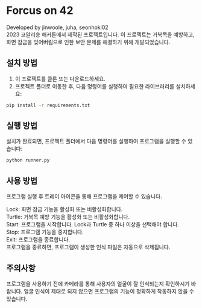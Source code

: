 # Forcus on 42
Developed by jinwoole, juha, seonhoki02  
2023 코알리숑 해커톤에서 제작된 프로젝트입니다.
이 프로젝트는 거북목을 예방하고, 화면 잠금을 잊어버림으로 인한 보안 문제를 해결하기 위해 개발되었습니다.

## 설치 방법

1. 이 프로젝트를 클론 또는 다운로드하세요.  
2. 프로젝트 폴더로 이동한 후, 다음 명령어를 실행하여 필요한 라이브러리를 설치하세요:

```sh
pip install -r requirements.txt
```
## 실행 방법

설치가 완료되면, 프로젝트 폴더에서 다음 명령어를 실행하여 프로그램을 실행할 수 있습니다:

```sh
python runner.py
```
## 사용 방법

프로그램 실행 후 트레이 아이콘을 통해 프로그램을 제어할 수 있습니다.  

Lock: 화면 잠금 기능을 활성화 또는 비활성화합니다.  
Turtle: 거북목 예방 기능을 활성화 또는 비활성화합니다.  
Start: 프로그램을 시작합니다. Lock과 Turtle 중 하나 이상을 선택해야 합니다.  
Stop: 프로그램 기능을 중지합니다.  
Exit: 프로그램을 종료합니다.  
프로그램을 종료하면, 프로그램이 생성한 인식 파일은 자동으로 삭제됩니다.

## 주의사항

프로그램을 사용하기 전에 카메라를 통해 사용자의 얼굴이 잘 인식되는지 확인하시기 바랍니다. 얼굴 인식이 제대로 되지 않으면 프로그램의 기능이 정확하게 작동하지 않을 수 있습니다.  
